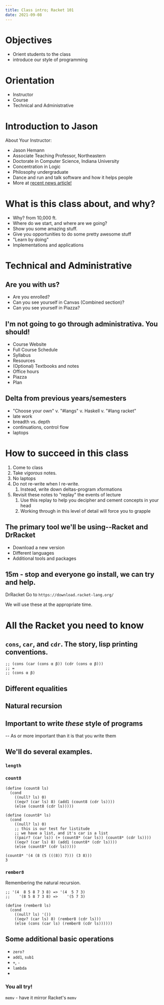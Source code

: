 ```yaml
---
title: Class intro; Racket 101
date: 2021-09-08
---
```


# Objectives

  - Orient students to the class
  - introduce our style of programming

# Orientation
  
  - Instructor
  - Course 
  - Technical and Administrative 

# Introduction to Jason

  About Your Instructor: 
   - Jason Hemann
   - Associate Teaching Professor, Northeastern
   - Doctorate in Computer Science, Indiana University
   - Concentration in Logic
   - Philosophy undergraduate
   - Dance and run and talk software and how it helps people
   - More at [recent news article!](https://twitter.com/KhouryCollege/status/1351680876254539776)

# What is this class about, and why? 

   - Why? from 10,000 ft. 
   - Where do we start, and where are we going? 
   - Show you some amazing stuff.
   - Give you opportunities to do some pretty awesome stuff
   - "Learn by doing"
   - Implementations and applications

# Technical and Administrative 

## Are you with us? 
   - Are you enrolled? 
   - Can you see yourself in Canvas (Combined section)?
   - Can you see yourself in Piazza? 

## I'm not going to go through administrativa. You should! 

  - Course Website
   - Full Course Schedule
   - Syllabus
   - Resources
   - (Optional) Textbooks and notes
   - Office hours 
  - Piazza 
  - Plan
   
## Delta from previous years/semesters
   - "Choose your own" v. "#langs" v. Haskell v. "#lang racket"
   - late work
   - breadth vs. depth 
   - continuations, control flow
   - laptops

# How to succeed in this class

 1. Come to class
 1. Take _vigorous_ notes. 
 1. No laptops
 1. Do not re-write when I re-write. 
    1. Instead, write down deltas-program xformations
 1. Revisit these notes to "replay" the events of lecture
    1. Use this replay to help you decipher and cement concepts in your head
	1. Working through in this level of detail will force you to grapple

## The primary tool we'll be using--Racket and DrRacket
 - Download a new version
 - Different languages
 - Additional tools and packages
 

## 15m - stop and everyone go install, we can try and help.

DrRacket Go to `https://download.racket-lang.org/`

We will use these at the appropriate time. 

# All the Racket you need to know

## `cons`, `car`, and `cdr`. The story, lisp printing conventions.

```racket
;; (cons (car (cons α β)) (cdr (cons α β)))
;; =
;; (cons α β)
```

## Different equalities



## Natural recursion


## Important to write *these* style of programs

 -- As or more important than it is that you write them

## We'll do several examples.

### `length`


### `count8`

```racket
(define (count8 ls)
  (cond
    ((null? ls) 0)
    ((eqv? (car ls) 8) (add1 (count8 (cdr ls))))
    (else (count8 (cdr ls)))))
```

```racket
(define (count8* ls)
  (cond
    ((null? ls) 0)
    ;; this is our test for listitude 
    ;; we have a list, and it's car is a list
    ((pair? (car ls)) (+ (count8* (car ls)) (count8* (cdr ls))))
    ((eqv? (car ls) 8) (add1 (count8* (cdr ls))))
    (else (count8* (cdr ls)))))
```

```racket
(count8* '(4 (8 (5 (((8)) 7))) (3 8)))
3
```

### `rember8` 

Remembering the natural recursion.

```racket
;; '(4  8 5 8 7 3 8) => '(4  5 7 3) 
;;    '(8 5 8 7 3 8) =>    '(5 7 3)

(define (rember8 ls)
  (cond
    ((null? ls) '())
    ((eqv? (car ls) 8) (rember8 (cdr ls)))
    (else (cons (car ls) (rember8 (cdr ls))))))
```

## Some additional basic operations

 - `zero?`
 - `add1`, `sub1`
 - `+`, `-`
 - `lambda`
 - 


### You all try!

`memv` - have it mirror Racket's `memv`


